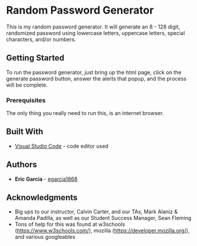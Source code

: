 # Random Password Generator

This is my random password generator.  It will generate an 8 - 128 digit, randomized password using lowercase letters, uppercase letters, special characters, and/or numbers.

## Getting Started

To run the password generator, just bring up the html page, click on the generate password button, answer the alerts that popup, and the process will be complete.

### Prerequisites

The only thing you really need to run this, is an internet browser.

## Built With

* [Visual Studio Code](https://code.visualstudio.com/) - code editor used

## Authors

* **Eric Garcia** - [egarcia1868](https://github.com/egarcia1868)

## Acknowledgments

* Big ups to our instructor, Calvin Carter, and our TAs, Mark Alaniz & Amanda Padilla, as well as our Student Success Manager, Sean Fleming
* Tons of help for this was found at w3schools (https://www.w3schools.com/), mozilla (https://developer.mozilla.org/), and various googleables
